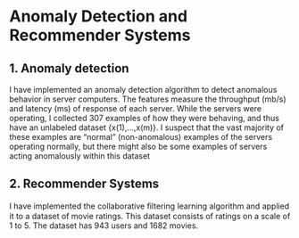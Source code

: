 # Anomaly Detection and Recommender Systems
## 1. Anomaly detection
I have implemented an anomaly detection algorithm to detect anomalous behavior in server computers. The features measure the throughput (mb/s) and latency (ms) of response of each server. While the servers were operating, I collected 307 examples of how they were behaving, and thus have an unlabeled dataset {x(1),...,x(m)}. I suspect that the vast majority of these examples are “normal” (non-anomalous) examples of the servers operating normally, but there might also be some examples of servers acting anomalously within this dataset
## 2. Recommender Systems
 I have implemented the collaborative ﬁltering learning algorithm and applied it to a dataset of movie ratings. This dataset consists of ratings on a scale of 1 to 5. The dataset has 943 users and 1682 movies.
